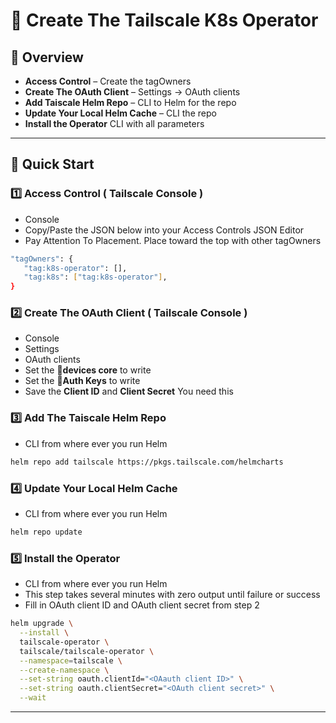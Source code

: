 # 🚀 Create The Tailscale K8s Operator

## 🌟 Overview  
  
- **Access Control** – Create the tagOwners
- **Create The OAuth Client** – Settings -> OAuth clients
- **Add Taiscale Helm Repo** – CLI to Helm for the repo
- **Update Your Local Helm Cache** – CLI the repo
- **Install the Operator** CLI with all parameters  

---

## 🚀 Quick Start  

### 1️⃣ Access Control  ( Tailscale Console )
- Console
- Copy/Paste the JSON below into your Access Controls JSON Editor
- Pay Attention To Placement. Place toward the top with other tagOwners
```sh
"tagOwners": {
   "tag:k8s-operator": [],
   "tag:k8s": ["tag:k8s-operator"],
}

```

### 2️⃣ Create The OAuth Client ( Tailscale Console )  
- Console
- Settings
- OAuth clients
- Set the  📌**devices core** to write
- Set the  📌**Auth Keys** to write
- Save the **Client ID** and **Client Secret** You need this

### 3️⃣ Add The Taiscale Helm Repo
- CLI from where ever you run Helm
```sh
helm repo add tailscale https://pkgs.tailscale.com/helmcharts
```

### 4️⃣ Update Your Local Helm Cache 
- CLI from where ever you run Helm
```sh
helm repo update
```

### 5️⃣ Install the Operator  
- CLI from where ever you run Helm
- This step takes several minutes with zero output until failure or success
- Fill in OAuth client ID and OAuth client secret from step 2
```sh
helm upgrade \
  --install \
  tailscale-operator \
  tailscale/tailscale-operator \
  --namespace=tailscale \
  --create-namespace \
  --set-string oauth.clientId="<OAauth client ID>" \
  --set-string oauth.clientSecret="<OAuth client secret>" \
  --wait
```

---

